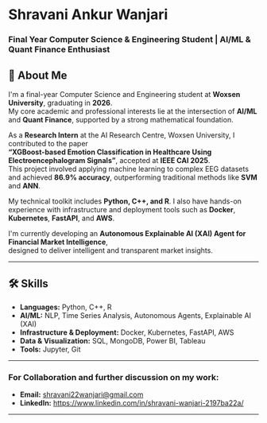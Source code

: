 # Shravani Ankur Wanjari  
### Final Year Computer Science & Engineering Student | AI/ML & Quant Finance Enthusiast  



## 📌 About Me

I'm a final-year Computer Science and Engineering student at **Woxsen University**, graduating in **2026**.  
My core academic and professional interests lie at the intersection of **AI/ML** and **Quant Finance**, supported by a strong mathematical foundation.

As a **Research Intern** at the AI Research Centre, Woxsen University, I contributed to the paper  
**“XGBoost-based Emotion Classification in Healthcare Using Electroencephalogram Signals”**, accepted at **IEEE CAI 2025**.  
This project involved applying machine learning to complex EEG datasets and achieved **86.9% accuracy**, outperforming traditional methods like **SVM** and **ANN**.

My technical toolkit includes **Python, C++, and R**. I also have hands-on experience with infrastructure and deployment tools such as **Docker**, **Kubernetes**, **FastAPI**, and **AWS**.

I'm currently developing an **Autonomous Explainable AI (XAI) Agent for Financial Market Intelligence**,  
designed to deliver intelligent and transparent market insights.

---

## 🛠️ Skills

- **Languages:** Python, C++, R  
- **AI/ML:** NLP, Time Series Analysis, Autonomous Agents, Explainable AI (XAI)  
- **Infrastructure & Deployment:** Docker, Kubernetes, FastAPI, AWS  
- **Data & Visualization:** SQL, MongoDB, Power BI, Tableau  
- **Tools:** Jupyter, Git

---

### For Collaboration and further discussion on my work:

* **Email:** shravani22wanjari@gmail.com
* **LinkedIn:** https://www.linkedin.com/in/shravani-wanjari-2197ba22a/

---
